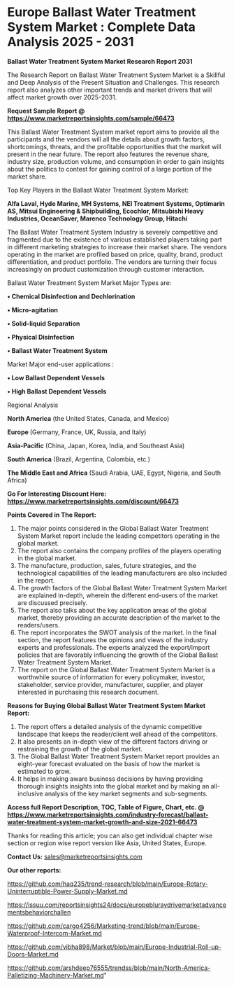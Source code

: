 # Europe Ballast Water Treatment System Market : Complete Data Analysis 2025 - 2031

<strong>Ballast Water Treatment System Market Research Report 2031</strong>

The Research Report on Ballast Water Treatment System Market is a Skillful and Deep Analysis of the Present Situation and Challenges. This research report also analyzes other important trends and market drivers that will affect market growth over 2025-2031.

<strong>Request Sample Report @ <a href=https://www.marketreportsinsights.com/sample/66473>https://www.marketreportsinsights.com/sample/66473</a></strong>

This Ballast Water Treatment System market report aims to provide all the participants and the vendors will all the details about growth factors, shortcomings, threats, and the profitable opportunities that the market will present in the near future. The report also features the revenue share, industry size, production volume, and consumption in order to gain insights about the politics to contest for gaining control of a large portion of the market share.

Top Key Players in the Ballast Water Treatment System Market:

<strong>Alfa Laval, Hyde Marine, MH Systems, NEI Treatment Systems, Optimarin AS, Mitsui Engineering & Shipbuilding, Ecochlor, Mitsubishi Heavy Industries, OceanSaver, Marenco Technology Group, Hitachi</strong>

The Ballast Water Treatment System Industry is severely competitive and fragmented due to the existence of various established players taking part in different marketing strategies to increase their market share. The vendors operating in the market are profiled based on price, quality, brand, product differentiation, and product portfolio. The vendors are turning their focus increasingly on product customization through customer interaction.

Ballast Water Treatment System Market Major Types are:

<strong>• Chemical Disinfection and Dechlorination

• Micro-agitation

• Solid-liquid Separation

• Physical Disinfection

• Ballast Water Treatment System</strong>

Market Major end-user applications :

<strong>• Low Ballast Dependent Vessels

• High Ballast Dependent Vessels</strong>

Regional Analysis

</u><strong><b>North America</b></strong> (the United States, Canada, and Mexico)

<strong><b>Europe </b></strong>(Germany, France, UK, Russia, and Italy)

<strong><b>Asia-Pacific</b></strong> (China, Japan, Korea, India, and Southeast Asia)

<strong><b>South America</b></strong> (Brazil, Argentina, Colombia, etc.)

<strong><b>The Middle East and Africa</b></strong> (Saudi Arabia, UAE, Egypt, Nigeria, and South Africa)

<strong>Go For Interesting Discount Here: <a href=https://www.marketreportsinsights.com/discount/66473>https://www.marketreportsinsights.com/discount/66473</a></strong>

<strong>Points Covered in The Report:</strong>
<ol>
  <li>The major points considered in the Global Ballast Water Treatment System Market report include the leading competitors operating in the global market.</li>
  <li>The report also contains the company profiles of the players operating in the global market.</li>
  <li>The manufacture, production, sales, future strategies, and the technological capabilities of the leading manufacturers are also included in the report.</li>
  <li>The growth factors of the Global Ballast Water Treatment System Market are explained in-depth, wherein the different end-users of the market are discussed precisely.</li>
  <li>The report also talks about the key application areas of the global market, thereby providing an accurate description of the market to the readers/users.</li>
  <li>The report incorporates the SWOT analysis of the market. In the final section, the report features the opinions and views of the industry experts and professionals. The experts analyzed the export/import policies that are favorably influencing the growth of the Global Ballast Water Treatment System Market.</li>
  <li>The report on the Global Ballast Water Treatment System Market is a worthwhile source of information for every policymaker, investor, stakeholder, service provider, manufacturer, supplier, and player interested in purchasing this research document.</li>
</ol>
<strong>Reasons for Buying Global Ballast Water Treatment System Market Report:</strong>

<ol>
  <li>The report offers a detailed analysis of the dynamic competitive landscape that keeps the reader/client well ahead of the competitors.</li>
  <li>It also presents an in-depth view of the different factors driving or restraining the growth of the global market.</li>
  <li>The Global Ballast Water Treatment System Market report provides an eight-year forecast evaluated on the basis of how the market is estimated to grow.</li>
  <li>It helps in making aware business decisions by having providing thorough insights insights into the global market and by making an all-inclusive analysis of the key market segments and sub-segments.</li>
</ol>
<strong>Access full Report Description, TOC, Table of Figure, Chart, etc. @ <a href=https://www.marketreportsinsights.com/industry-forecast/ballast-water-treatment-system-market-growth-and-size-2021-66473>https://www.marketreportsinsights.com/industry-forecast/ballast-water-treatment-system-market-growth-and-size-2021-66473</a></strong>


Thanks for reading this article; you can also get individual chapter wise section or region wise report version like Asia, United States, Europe.

<strong>Contact Us:</strong>
sales@marketreportsinsights.com

<strong>Our other reports:</strong>

<a href=https://github.com/haq235/trend-research/blob/main/Europe-Rotary-Uninterruptible-Power-Supply-Market.md>https://github.com/haq235/trend-research/blob/main/Europe-Rotary-Uninterruptible-Power-Supply-Market.md</a>

<a href=https://issuu.com/reportsinsights24/docs/europebluraydrivemarketadvancementsbehaviorchallen>https://issuu.com/reportsinsights24/docs/europebluraydrivemarketadvancementsbehaviorchallen</a>

<a href=https://github.com/cargo4256/Marketing-trend/blob/main/Europe-Waterproof-Intercom-Market.md>https://github.com/cargo4256/Marketing-trend/blob/main/Europe-Waterproof-Intercom-Market.md</a>

<a href=https://github.com/vibha898/Market/blob/main/Europe-Industrial-Roll-up-Doors-Market.md>https://github.com/vibha898/Market/blob/main/Europe-Industrial-Roll-up-Doors-Market.md</a>

<a href=https://github.com/arshdeep76555/trendss/blob/main/North-America-Palletizing-Machinery-Market.md>https://github.com/arshdeep76555/trendss/blob/main/North-America-Palletizing-Machinery-Market.md</a>"
